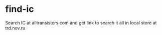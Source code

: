 find-ic
=======

Search IC at alltransistors.com and get link to search it all in local store at trd.nov.ru
